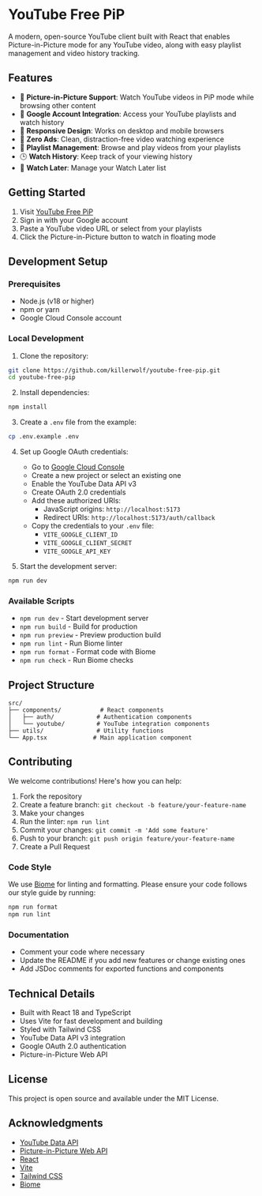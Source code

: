 # YouTube Free PiP

A modern, open-source YouTube client built with React that enables Picture-in-Picture mode for any YouTube video, along with easy playlist management and video history tracking.

## Features

- 🎯 **Picture-in-Picture Support**: Watch YouTube videos in PiP mode while browsing other content
- 🔐 **Google Account Integration**: Access your YouTube playlists and watch history
- 📱 **Responsive Design**: Works on desktop and mobile browsers
- 🎯 **Zero Ads**: Clean, distraction-free video watching experience
- 📑 **Playlist Management**: Browse and play videos from your playlists
- 🕒 **Watch History**: Keep track of your viewing history
- 🔄 **Watch Later**: Manage your Watch Later list

## Getting Started

1. Visit [YouTube Free PiP](https://youtube-free-pip.netlify.app)
2. Sign in with your Google account
3. Paste a YouTube video URL or select from your playlists
4. Click the Picture-in-Picture button to watch in floating mode

## Development Setup

### Prerequisites

- Node.js (v18 or higher)
- npm or yarn
- Google Cloud Console account

### Local Development

1. Clone the repository:
```bash
git clone https://github.com/killerwolf/youtube-free-pip.git
cd youtube-free-pip
```

2. Install dependencies:
```bash
npm install
```

3. Create a `.env` file from the example:
```bash
cp .env.example .env
```

4. Set up Google OAuth credentials:
   - Go to [Google Cloud Console](https://console.cloud.google.com/apis/credentials)
   - Create a new project or select an existing one
   - Enable the YouTube Data API v3
   - Create OAuth 2.0 credentials
   - Add these authorized URIs:
     * JavaScript origins: `http://localhost:5173`
     * Redirect URIs: `http://localhost:5173/auth/callback`
   - Copy the credentials to your `.env` file:
     * `VITE_GOOGLE_CLIENT_ID`
     * `VITE_GOOGLE_CLIENT_SECRET`
     * `VITE_GOOGLE_API_KEY`

5. Start the development server:
```bash
npm run dev
```

### Available Scripts

- `npm run dev` - Start development server
- `npm run build` - Build for production
- `npm run preview` - Preview production build
- `npm run lint` - Run Biome linter
- `npm run format` - Format code with Biome
- `npm run check` - Run Biome checks

## Project Structure

```
src/
├── components/           # React components
│   ├── auth/            # Authentication components
│   └── youtube/         # YouTube integration components
├── utils/               # Utility functions
└── App.tsx             # Main application component
```

## Contributing

We welcome contributions! Here's how you can help:

1. Fork the repository
2. Create a feature branch: `git checkout -b feature/your-feature-name`
3. Make your changes
4. Run the linter: `npm run lint`
5. Commit your changes: `git commit -m 'Add some feature'`
6. Push to your branch: `git push origin feature/your-feature-name`
7. Create a Pull Request

### Code Style

We use [Biome](https://biomejs.dev/) for linting and formatting. Please ensure your code follows our style guide by running:

```bash
npm run format
npm run lint
```

### Documentation

- Comment your code where necessary
- Update the README if you add new features or change existing ones
- Add JSDoc comments for exported functions and components

## Technical Details

- Built with React 18 and TypeScript
- Uses Vite for fast development and building
- Styled with Tailwind CSS
- YouTube Data API v3 integration
- Google OAuth 2.0 authentication
- Picture-in-Picture Web API

## License

This project is open source and available under the MIT License.

## Acknowledgments

- [YouTube Data API](https://developers.google.com/youtube/v3)
- [Picture-in-Picture Web API](https://w3c.github.io/picture-in-picture/)
- [React](https://reactjs.org/)
- [Vite](https://vitejs.dev/)
- [Tailwind CSS](https://tailwindcss.com/)
- [Biome](https://biomejs.dev/)